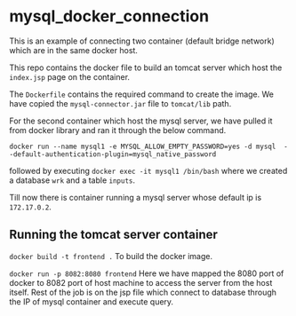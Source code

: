 # mysql_docker_connection
This is an example of connecting two container (default bridge network) which are in the same docker host.

This repo contains the docker file to build an tomcat server which host the `index.jsp` page on the container. 

The `Dockerfile` contains the required command to create the image. We have copied the `mysql-connector.jar` file to `tomcat/lib` path.

For the second container which host the mysql server, we have pulled it from docker library and ran it through the below command.

`docker run --name mysql1 -e MYSQL_ALLOW_EMPTY_PASSWORD=yes -d mysql  --default-authentication-plugin=mysql_native_password`

followed by executing `docker exec -it mysql1 /bin/bash` where we created a database `wrk` and a table `inputs`.

Till now there is container running a mysql server whose default ip is `172.17.0.2`.

## Running the tomcat server container

`docker build -t frontend .` To build the docker image.

`docker run -p 8082:8080 frontend` Here we have mapped the 8080 port of docker to 8082 port of host machine to access the server from the host itself. Rest of the job is on the jsp file which connect to database through the IP of mysql container and execute query.

